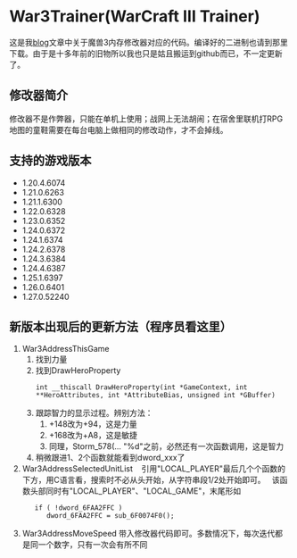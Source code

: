 # War3Trainer(WarCraft III Trainer)

这是我[blog](http://tctianchi.duapp.com/)文章中关于魔兽3内存修改器对应的代码。编译好的二进制也请到那里下载。由于是十多年前的旧物所以我也只是姑且搬运到github而已，不一定更新了。

## 修改器简介
修改器不是作弊器，只能在单机上使用；战网上无法胡闹；在宿舍里联机打RPG地图的童鞋需要在每台电脑上做相同的修改动作，才不会掉线。

## 支持的游戏版本
* 1.20.4.6074
* 1.21.0.6263
* 1.21.1.6300
* 1.22.0.6328
* 1.23.0.6352
* 1.24.0.6372
* 1.24.1.6374
* 1.24.2.6378
* 1.24.3.6384
* 1.24.4.6387
* 1.25.1.6397
* 1.26.0.6401
* 1.27.0.52240

## 新版本出现后的更新方法（程序员看这里）
1. War3AddressThisGame
    1. 找到力量
    2. 找到DrawHeroProperty
        ```
        int __thiscall DrawHeroProperty(int *GameContext, int **HeroAttributes, int *AttributeBias, unsigned int *GBuffer)
        ```
    3. 跟踪智力的显示过程。辨别方法：
        1. +148改为+94，这是力量
        2. +168改为+A8，这是敏捷
        3. 同理，Storm_578(... "%d"之前，必然还有一次函数调用，这是智力
    4. 稍微跟进1、2个函数就能看到dword_xxx了
2. War3AddressSelectedUnitList
    引用"LOCAL_PLAYER"最后几个个函数的下方，用C语言看，搜索时不必从头开始，从字符串段1/2处开始即可。
  
    该函数头部同时有"LOCAL_PLAYER"、"LOCAL_GAME"，末尾形如
    ```
       if ( !dword_6FAA2FFC )
          dword_6FAA2FFC = sub_6F0074F0();
    ```
3. War3AddressMoveSpeed
    带入修改器代码即可。多数情况下，每次迭代都是同一个数字，只有一次会有所不同
